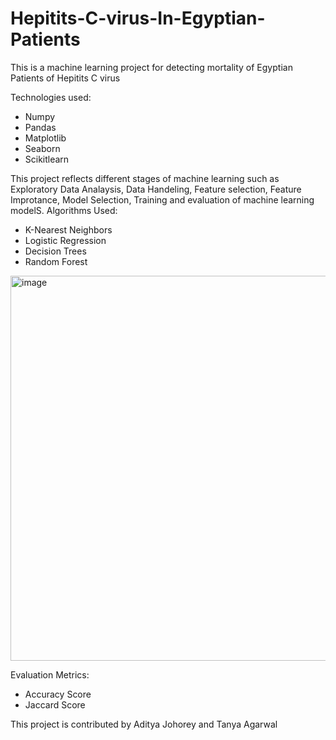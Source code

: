 # Hepitits-C-virus-In-Egyptian-Patients
This is a machine learning project for detecting mortality of Egyptian Patients of Hepitits C virus

Technologies used:
* Numpy
* Pandas
* Matplotlib
* Seaborn
* Scikitlearn

This project reflects different stages of machine learning such as Exploratory Data Analaysis, Data Handeling, Feature selection, Feature Improtance, Model Selection, Training and evaluation of machine learning modelS.
Algorithms Used:
* K-Nearest Neighbors
* Logistic Regression
* Decision Trees
* Random Forest
<img width="616" alt="image" src="https://user-images.githubusercontent.com/77609727/201901946-7f1a0733-db9d-4618-909d-d4857cb2db67.png">

Evaluation Metrics:
* Accuracy Score
* Jaccard Score

This project is contributed by Aditya Johorey and Tanya Agarwal
